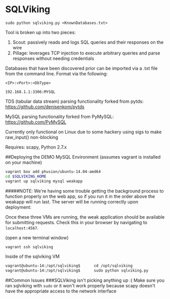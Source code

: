 SQLViking
=========

```sudo python sqlviking.py <KnownDatabases.txt> ```

Tool is broken up into two pieces:
  1. Scout: passively reads and logs SQL queries and their responses on the wire
  2. Pillage: leverages TCP injection to execute arbitrary queries and parse responses without needing credentials

Databases that have been discovered prior can be imported via a .txt file from the command line. Format via the following:

```<IP>:<Port>:<DbType> ```

```192.168.1.1:3306:MYSQL ```

TDS (tabular data stream) parsing functionality forked from pytds: https://github.com/denisenkom/pytds

MySQL parsing functionality forked from PyMySQL: https://github.com/PyMySQL

Currently only functional on Linux due to some hackery using sigs to make raw_input() non-blocking

Requires: scapy, Python 2.7.x

##Deploying the DEMO MySQL Environment
(assumes vagrant is installed on your machine)
```bash
vagrant box add phusion/ubuntu-14.04-amd64
cd $SQLVIKING_HOME
vagrant up sqlviking mysql weakapp
```
#####NOTE: We're having some trouble getting the background process to function properly on the web app, so if you run it in the order above the weakapp will run last. The server will be running correctly upon deployment:

Once these three VMs are running, the weak application should be available for submitting requests. Check this in your browser by navigating to `localhost:4567`.

(open a new terminal window)
```bash
vagrant ssh sqlviking
```

Inside of the sqlviking VM
```bash
vagrant@ubuntu-14:/opt/sqlviking$      cd /opt/sqlviking
vagrant@ubuntu-14:/opt/sqlviking$      sudo python sqlviking.py
```

##Common Issues
###SQLViking isn't picking anything up :(
Make sure you ran sqlviking with `sudo` or it won't work properly because scapy doesn't have the appropriate access to the network interface
